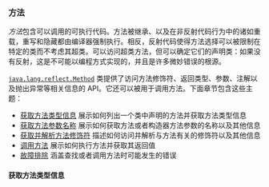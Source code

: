 ### 方法

*方法*包含可以调用的可执行代码。方法被继承、以及在非反射代码行为中的诸如重载，重写和隐藏都由编译器强制执行。相反，反射代码使得方法选择可以被限制在特定的类而不考虑其超类。可以访问超类方法，但可以确定它们的声明类：如果没有反射，这是不可能以编程方式实现的，并且是许多微妙错误的根源。

[`java.lang.reflect.Method`](https://docs.oracle.com/javase/8/docs/api/java/lang/reflect/Method.html) 类提供了访问方法修饰符、返回类型、参数、注解以及抛出异常等相关信息的 API。它还可以被用于调用方法。下面章节包含这些主题：

- [获取方法类型信息](https://docs.oracle.com/javase/tutorial/reflect/member/methodType.html) 展示如何列出一个类中声明的方法并获取方法类型信息
- [获取方法参数名称](https://docs.oracle.com/javase/tutorial/reflect/member/methodparameterreflection.html) 展示如何获取方法或者构造器方法参数的名称以及其他信息
- [获取并解析方法修饰符](https://docs.oracle.com/javase/tutorial/reflect/member/methodModifiers.html) 描述如何访问并解析与方法有关的修饰符以及其他信息
- [调用方法](https://docs.oracle.com/javase/tutorial/reflect/member/methodInvocation.html) 展示如何执行方法并获取其返回值
- [故障排除](https://docs.oracle.com/javase/tutorial/reflect/member/methodTrouble.html) 涵盖查找或者调用方法时可能发生的错误

#### 获取方法类型信息

